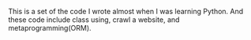 This is a set of the code I wrote almost when I was learning Python. And these code include class using, crawl a website, and metaprogramming(ORM).